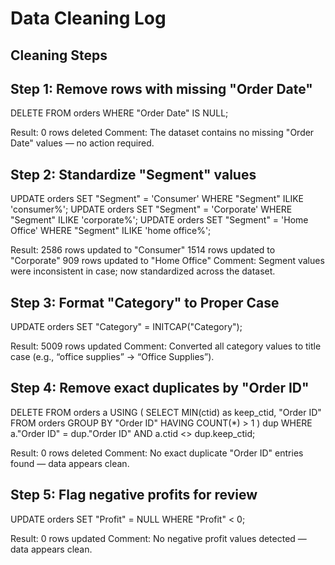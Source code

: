 # Data Cleaning Log

## Cleaning Steps

## Step 1: Remove rows with missing "Order Date"
DELETE FROM orders WHERE "Order Date" IS NULL;

Result: 0 rows deleted
Comment: The dataset contains no missing "Order Date" values — no action required.

## Step 2: Standardize "Segment" values

UPDATE orders SET "Segment" = 'Consumer' WHERE "Segment" ILIKE 'consumer%';
UPDATE orders SET "Segment" = 'Corporate' WHERE "Segment" ILIKE 'corporate%';
UPDATE orders SET "Segment" = 'Home Office' WHERE "Segment" ILIKE 'home office%';

Result:
    2586 rows updated to "Consumer"
    1514 rows updated to "Corporate"
    909 rows updated to "Home Office"
Comment: Segment values were inconsistent in case; now standardized across the dataset.

## Step 3: Format "Category" to Proper Case

UPDATE orders SET "Category" = INITCAP("Category");

Result: 5009 rows updated
Comment: Converted all category values to title case (e.g., “office supplies” → “Office Supplies”).

##  Step 4: Remove exact duplicates by "Order ID"

DELETE FROM orders a
USING (
  SELECT MIN(ctid) as keep_ctid, "Order ID"
  FROM orders
  GROUP BY "Order ID"
  HAVING COUNT(*) > 1
) dup
WHERE a."Order ID" = dup."Order ID"
AND a.ctid <> dup.keep_ctid;

Result: 0 rows deleted
Comment: No exact duplicate "Order ID" entries found — data appears clean.

## Step 5: Flag negative profits for review

UPDATE orders SET "Profit" = NULL WHERE "Profit" < 0;

Result: 0 rows updated
Comment: No negative profit values detected — data appears clean.